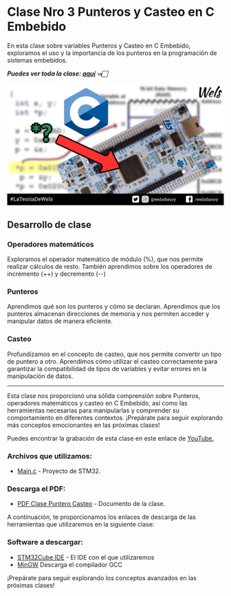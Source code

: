 # Clase Nro 3 Punteros y Casteo en C Embebido

En esta clase sobre variables Punteros y Casteo en C Embebido, exploramos el uso y la importancia de los punteros en la programación de sistemas embebidos.

***Puedes ver toda la clase: [aquí](https://youtu.be/yMm2qUFZZCc) 👈🏻***

![Imagen](/3.Pointer_Casting/Img/3_Punteros_C_Embebido.png)

## Desarrollo de clase

### Operadores matemáticos
Exploramos el operador matemático de módulo (%), que nos permite realizar cálculos de resto. También aprendimos sobre los operadores de incremento (++) y decremento (--)

### Punteros
Aprendimos qué son los punteros y cómo se declaran. Aprendimos que los punteros almacenan direcciones de memoria y nos permiten acceder y manipular datos de manera eficiente.

### Casteo
Profundizamos en el concepto de casteo, que nos permite convertir un tipo de puntero a otro. Aprendimos cómo utilizar el casteo correctamente para garantizar la compatibilidad de tipos de variables y evitar errores en la manipulación de datos.

--- 

Esta clase nos proporcionó una sólida comprensión sobre Punteros, operadores matemáticos y casteo en C Embebido, así como las herramientas necesarias para manipularlas y comprender su comportamiento en diferentes contextos. ¡Prepárate para seguir explorando más conceptos emocionantes en las próximas clases!

Puedes encontrar la grabación de esta clase en este enlace de [YouTube.](https://youtu.be/yMm2qUFZZCc)

### Archivos que utilizamos:
* [Main.c](/3.Pointer_Casting/Codigo_STM32/main.c) - Proyecto de STM32.

### Descarga el PDF:
* [PDF Clase Puntero Casteo](/3.Pointer_Casting/Doc/Puntero%20Casteo%20Clase%203%20-%20C%20Embebido.pdf) - Documento de la clase.

A continuación, te proporcionamos los enlaces de descarga de las herramientas que utilizaremos en la siguiente clase:

### Software a descargar:
* [STM32Cube IDE](https://www.st.com/en/development-tools/stm32cubeide.html) - El IDE con el que utilizaremos
* [MinGW](https://sourceforge.net/projects/mingw/) Descarga el compilador GCC

¡Prepárate para seguir explorando los conceptos avanzados en las próximas clases!

